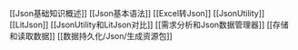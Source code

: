 [[Json基础知识概述]]
[[Json基本语法]]
[[Excel转Json]]
[[JsonUtility]]
[[LitJson]]
[[JsonUtility和LitJson对比]]
[[需求分析和Json数据管理器]]
[[存储和读取数据]]
[[数据持久化/Json/生成资源包]]